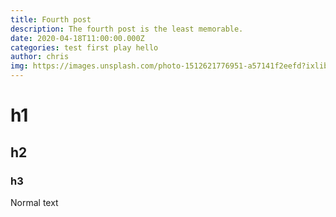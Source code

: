 ```yaml
---
title: Fourth post
description: The fourth post is the least memorable.
date: 2020-04-18T11:00:00.000Z
categories: test first play hello
author: chris
img: https://images.unsplash.com/photo-1512621776951-a57141f2eefd?ixlib=rb-1.2.1&ixid=eyJhcHBfaWQiOjEyMDd9&auto=format&fit=crop&w=2100&q=80
---
```


# h1

## h2

### h3

Normal text
